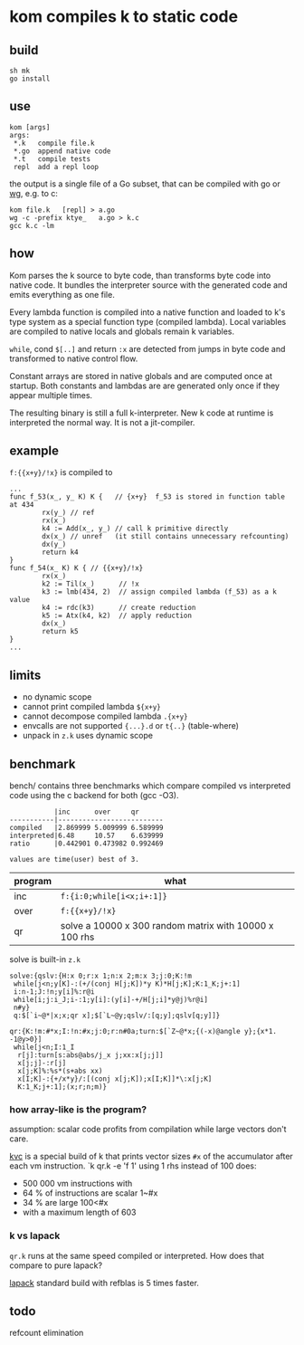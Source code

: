 # kom compiles k to static code

## build

```
sh mk
go install
```

## use

```
kom [args]
args:
 *.k   compile file.k
 *.go  append native code
 *.t   compile tests
 repl  add a repl loop
```

the output is a single file of a Go subset, that can be compiled with go or [wg](https://github.com/ktye/wg), e.g. to c:

```
kom file.k   [repl] > a.go
wg -c -prefix ktye_   a.go > k.c
gcc k.c -lm
```

## how

Kom parses the k source to byte code, than transforms byte code into native code. 
It bundles the interpreter source with the generated code and emits everything as one file.

Every lambda function is compiled into a native function and loaded to k's type system as a special function type (compiled lambda).
Local variables are compiled to native locals and globals remain k variables.

`while`, cond `$[..]` and return `:x` are detected from jumps in byte code and transformed to native control flow.

Constant arrays are stored in native globals and are computed once at startup.
Both constants and lambdas are are generated only once if they appear multiple times.

The resulting binary is still a full k-interpreter.
New k code at runtime is interpreted the normal way.
It is not a jit-compiler.

## example
`f:{{x+y}/!x}` is compiled to

```
...
func f_53(x_, y_ K) K {   // {x+y}  f_53 is stored in function table at 434
        rx(y_) // ref
        rx(x_)
        k4 := Add(x_, y_) // call k primitive directly
        dx(x_) // unref   (it still contains unnecessary refcounting)
        dx(y_) 
        return k4
}
func f_54(x_ K) K { // {{x+y}/!x}
        rx(x_)
        k2 := Til(x_)      // !x
        k3 := lmb(434, 2)  // assign compiled lambda (f_53) as a k value
        k4 := rdc(k3)      // create reduction
        k5 := Atx(k4, k2)  // apply reduction
        dx(x_)
        return k5
}
...
```

## limits

- no dynamic scope
- cannot print compiled lambda     `${x+y}`
- cannot decompose compiled lambda `.{x+y}`
- envcalls are not supported        `{...}.d` or `t{..}` (table-where)
- unpack in `z.k` uses dynamic scope

## benchmark

bench/ contains three benchmarks which compare compiled vs interpreted code using the c backend for both (gcc -O3).

```
           |inc      over     qr
-----------|--------------------------
compiled   |2.869999 5.009999 6.589999
interpreted|6.48     10.57    6.639999
ratio      |0.442901 0.473982 0.992469

values are time(user) best of 3.
```

program | what
--- | ---
inc | `f:{i:0;while[i<x;i+:1]}`
over | `f:{{x+y}/!x}`
qr  | solve a 10000 x 300 random matrix with 10000 x 100 rhs

solve is built-in `z.k`

```
solve:{qslv:{H:x 0;r:x 1;n:x 2;m:x 3;j:0;K:!m
 while[j<n;y[K]-:(+/(conj H[j;K])*y K)*H[j;K];K:1_K;j+:1]
 i:n-1;J:!n;y[i]%:r@i
 while[i;j:i_J;i-:1;y[i]:(y[i]-+/H[j;i]*y@j)%r@i]
 n#y}
 q:$[`i~@*|x;x;qr x];$[`L~@y;qslv/:[q;y];qslv[q;y]]}

qr:{K:!m:#*x;I:!n:#x;j:0;r:n#0a;turn:$[`Z~@*x;{(-x)@angle y};{x*1. -1@y>0}]
 while[j<n;I:1_I
  r[j]:turn[s:abs@abs/j_x j;xx:x[j;j]]
  x[j;j]-:r[j]
  x[j;K]%:%s*(s+abs xx)
  x[I;K]-:{+/x*y}/:[(conj x[j;K]);x[I;K]]*\:x[j;K]
  K:1_K;j+:1];(x;r;n;m)}
```

### how array-like is the program?
assumption: scalar code profits from compilation while large vectors don't care.

[kvc](../go/mk) is a special build of k that prints vector sizes `#x` of the accumulator after each vm instruction.
`k qr.k -e 'f 1' using 1 rhs instead of 100 does:  

- 500 000 vm instructions with
- 64 % of instructions are scalar  1~#x
- 34 % are large 100<#x
- with a maximum length of 603


### k vs lapack
`qr.k` runs at the same speed compiled or interpreted. How does that compare to pure lapack?  

[lapack](./bench/lapack.c) standard build with refblas is 5 times faster.

## todo
refcount elimination
